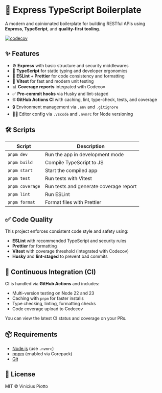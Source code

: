 # 🚀 Express TypeScript Boilerplate

A modern and opinionated boilerplate for building RESTful APIs using **Express**, **TypeScript**, and **quality-first tooling**.

[![codecov](https://codecov.io/gh/viniciuspiotto/express-typescript-eslint-prettier-template/graph/badge.svg?token=HIK8UQZ0V9)](https://codecov.io/gh/viniciuspiotto/express-typescript-eslint-prettier-template)

## ✨ Features

- ⚙️ **Express** with basic structure and security middlewares
- 🧠 **TypeScript** for static typing and developer ergonomics
- 🧹 **ESLint + Prettier** for code consistency and formatting
- 🧪 **Vitest** for fast and modern unit testing
- 📊 **Coverage reports** integrated with Codecov
- ✅ **Pre-commit hooks** via Husky and lint-staged
- ⛓️ **GitHub Actions CI** with caching, lint, type-check, tests, and coverage
- 🔒 Environment management via `.env` and `.gitignore`
- 🧑‍💻 Editor config via `.vscode` and `.nvmrc` for Node versioning

## 🛠️ Scripts

| Script          | Description                            |
| --------------- | -------------------------------------- |
| `pnpm dev`      | Run the app in development mode        |
| `pnpm build`    | Compile TypeScript to JS               |
| `pnpm start`    | Start the compiled app                 |
| `pnpm test`     | Run tests with Vitest                  |
| `pnpm coverage` | Run tests and generate coverage report |
| `pnpm lint`     | Run ESLint                             |
| `pnpm format`   | Format files with Prettier             |

## ✅ Code Quality

This project enforces consistent code style and safety using:

- **ESLint** with recommended TypeScript and security rules
- **Prettier** for formatting
- **Vitest** with coverage threshold (integrated with Codecov)
- **Husky** and **lint-staged** to prevent bad commits

## 🧪 Continuous Integration (CI)

CI is handled via **GitHub Actions** and includes:

- Multi-version testing on Node 22 and 23
- Caching with `pnpm` for faster installs
- Type checking, linting, formatting checks
- Code coverage upload to Codecov

You can view the latest CI status and coverage on your PRs.

## 📦 Requirements

- [Node.js](https://nodejs.org/) (use `.nvmrc`)
- [pnpm](https://pnpm.io/) (enabled via Corepack)
- [Git](https://git-scm.com/)

## 📄 License

MIT © Vinicius Piotto
